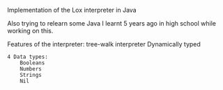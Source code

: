 Implementation of the Lox interpreter in Java

Also trying to relearn some Java I learnt 5 years ago in high school while working on this. 

Features of the interpreter:
	tree-walk interpreter
	Dynamically typed
	
	
	
	4 Data types:
		Booleans
		Numbers
		Strings
		Nil

		
